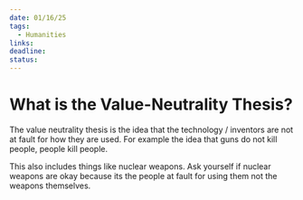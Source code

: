 ```yaml
---
date: 01/16/25
tags:
  - Humanities
links: 
deadline: 
status:
---
```

# What is the Value-Neutrality Thesis?
The value neutrality thesis is the idea that the technology / inventors are not at fault for how they are used. For example the idea that guns do not kill people, people kill people. 

This also includes things like nuclear weapons. Ask yourself if nuclear weapons are okay because its the people at fault for using them not the weapons themselves.
